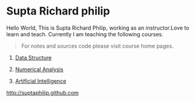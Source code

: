 Supta Richard philip
======================
Hello World,
This is Supta Richard Philip, working as an instructor.Love to learn and teach. Currently I am teaching the following courses.
> For notes and sources code please visit course home pages.

1. [Data Structure](https://suptaphilip.github.io/CityUniversity-DataStructure/)

2. [Numerical Analysis](https://suptaphilip.github.io/CityUniversity-NumericalAnalysis/)

3. [Artificial Intelligence](https://suptaphilip.github.io/CityUniversity-AI/)



 
http://suptaphilip.github.com
 
